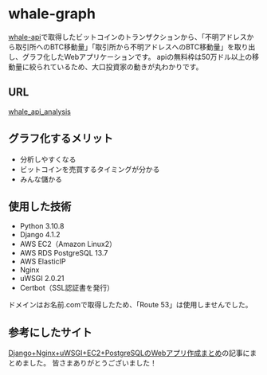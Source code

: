 # whale-graph

[whale-api](https://github.com/haru-sushiring/whale-api)で取得したビットコインのトランザクションから、「不明アドレスから取引所へのBTC移動量」「取引所から不明アドレスへのBTC移動量」を取り出し、グラフ化したWebアプリケーションです。
apiの無料枠は50万ドル以上の移動量に絞られているため、大口投資家の動きが丸わかりです。

## URL
[whale_api_analysis](https://whale-analytics.com/)

## グラフ化するメリット
* 分析しやすくなる
* ビットコインを売買するタイミングが分かる
* みんな儲かる

## 使用した技術
* Python 3.10.8
* Django 4.1.2
* AWS EC2（Amazon Linux2）
* AWS RDS PostgreSQL 13.7
* AWS ElasticIP
* Nginx
* uWSGI 2.0.21
* Certbot（SSL認証書を発行）

ドメインはお名前.comで取得したため、「Route 53」は使用しませんでした。

## 参考にしたサイト
[Django+Nginx+uWSGI+EC2+PostgreSQLのWebアプリ作成まとめ](https://sushiringblog.com/django-nginx-uwsgi)の記事にまとめました。
皆さまありがとうございました！
